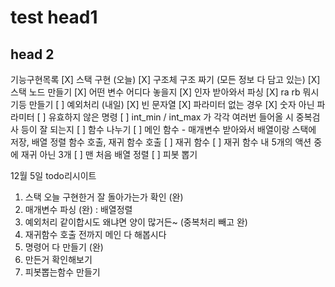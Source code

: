 # test head1
## head 2

기능구현목록
[X] 스택 구현 (오늘)
    [X] 구조체 구조 짜기 (모든 정보 다 담고 있는)
    [X] 스택 노드 만들기
    [X] 어떤 변수 어디다 놓을지
[X] 인자 받아와서 파싱
[X] ra rb 뭐시기등 만들기
[ ] 예외처리 (내일)
	[X] 빈 문자열
    [X] 파라미터 없는 경우
    [X] 숫자 아닌 파라미터
    [ ] 유효하지 않은 명령
    [ ] int_min / int_max 가 각각 여러번 들어올 시 중복검사 등이 잘 되는지
[ ] 함수 나누기
    [ ] 메인 함수 - 매개변수 받아와서 배열이랑 스택에 저장, 배열 정렬 함수 호출, 재귀 함수 호출
    [ ] 재귀 함수
    [ ] 재귀 함수 내 5개의 액션 중에 재귀 아닌 3개
    [ ] 맨 처음 배열 정렬
    [ ] 피봇 뽑기


12월 5일 todo리시이트
1. 스택 오늘 구현한거 잘 돌아가는가 확인 (완)
2. 매개변수 파싱 (완) : 배열정렬
3. 예외처리 같이합시도 왜냐면 양이 많거든~ (중복처리 빼고 완)
4. 재귀함수 호출 전까지 메인 다 해봅시다
5. 명령어 다 만들기 (완)
6. 만든거 확인해보기
7. 피봇뽑는함수 만들기